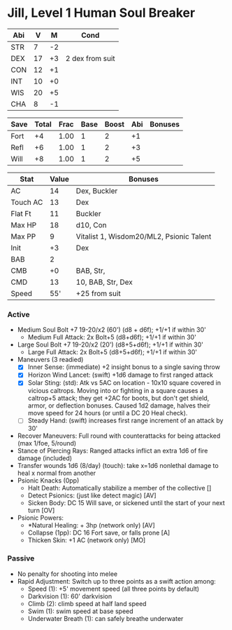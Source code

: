 # Jill, Level 1 Human Soul Breaker

Abi | V  | M  | Cond
----|----|----|-----------
STR |  7 | -2 |
DEX | 17 | +3 | 2 dex from suit
CON | 12 | +1 |
INT | 10 | +0 |
WIS | 20 | +5 |
CHA |  8 | -1 |

Save | Total | Frac | Base | Boost | Abi | Bonuses
-----|-------|------|------|-------|-----|--------
Fort |  +4   | 1.00 |  1   |   2   | +1  |
Refl |  +6   | 1.00 |  1   |   2   | +3  |
Will |  +8   | 1.00 |  1   |   2   | +5  |

Stat    | Value         | Bonuses
--------|---------------|---------
AC      | 14            | Dex, Buckler
Touch AC| 13            | Dex
Flat Ft | 11            | Buckler
Max HP  | 18            | d10, Con
Max PP  |  9            | Vitalist 1, Wisdom20/ML2, Psionic Talent
Init    | +3            | Dex
BAB     | 2             |
CMB     | +0            | BAB, Str,
CMD     | 13            | 10, BAB, Str, Dex
Speed   | 55'           | +25 from suit

### Active
* Medium Soul Bolt +7 19-20/x2 (60') (d8 + d6f); +1/+1 if within 30'
  - Medium Full Attack: 2x Bolt+5 (d8+d6f); +1/+1 if within 30'
* Large Soul Bolt +7 19-20/x2 (20') (d8+5+d6f); +1/+1 if within 30'
  - Large Full Attack: 2x Bolt+5 (d8+5+d6f); +1/+1 if within 30'
* Maneuvers (3 readied)
  - [x] Inner Sense: (immediate) +2 insight bonus to a single saving throw
  - [x] Horizon Wind Lancet: (swift) +1d6 damage to first ranged attack
  - [x] Solar Sting: (std): Atk vs 5AC on location - 10x10 square covered in vicious caltrops.
        Moving into or fighting in a square causes a caltrop+5 attack; they get +2AC for boots,
        but don't get shield, armor, or deflection bonuses. Caused 1d2 damage, halves their move
        speed for 24 hours (or until a DC 20 Heal check).
  - [ ] Steady Hand: (swift) increases first range increment of an attack by 30'
* Recover Maneuvers: Full round with counterattacks for being attacked (max 1/foe, 5/round)
* Stance of Piercing Rays: Ranged attacks inflict an extra 1d6 of fire damage (included)
* Transfer wounds 1d6 (8/day) (touch): take x=1d6 nonlethal damage to heal x normal from another
* Psionic Knacks (0pp)
  - Halt Death: Automatically stabilize a member of the collective []
  - Detect Psionics: (just like detect magic) [AV]
  - Sicken Body: DC 15 Will save, or sickened until the start of your next turn [OV]
* Psionic Powers:
  - *Natural Healing: + 3hp (network only) [AV]
  - Collapse (1pp): DC 16 Fort save, or falls prone [A]
  - Thicken Skin: +1 AC (network only) [MO]

### Passive
* No penalty for shooting into melee
* Rapid Adjustment: Switch up to three points as a swift action among:
  - Speed (1): +5' movement speed (all three points by default)
  - Darkvision (1): 60' darkvision
  - Climb (2): climb speed at half land speed
  - Swim (1): swim speed at base speed
  - Underwater Breath (1): can safely breathe underwater
